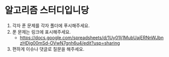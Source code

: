 # 알고리즘 스터디입니당

1. 각자 푼 문제를 각자 폴더에 푸시해주세요.
2. 푼 문제는 링크에 표시해주세요.
   * https://docs.google.com/spreadsheets/d/1Uy01Ij1MubUajERNnWJbnzHDjg00mSd-OVwN7gnh6u4/edit?usp=sharing
3. 편하게 이슈나 댓글로 질문을 해주세요.